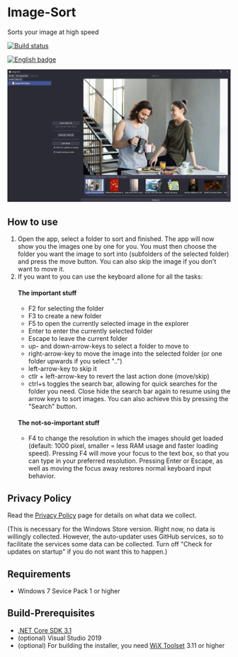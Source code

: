 # Image-Sort 
Sorts your image at high speed

[![Build status](https://ci.appveyor.com/api/projects/status/i72q6f479ah9d4vw/branch/master?svg=true)](https://ci.appveyor.com/project/Lolle2000la/image-sort/branch/master)

<a href='//www.microsoft.com/store/apps/9PGDK9WN8HG6?ocid=badge'><img src='https://assets.windowsphone.com/85864462-9c82-451e-9355-a3d5f874397a/English_get-it-from-MS_InvariantCulture_Default.png' alt='English badge' width="200"/></a>

![Screenshot from the user interface of Image Sort](./Image-Sort-Screenshot.png)

## How to use
1. Open the app, select a folder to sort and finished. The app will now show you the images one by one for you. You must then choose the folder you want the image to sort into (subfolders of the selected folder) and press the move button. You can also skip the image if you don't want to move it.
2. If you want to you can use the keyboard allone for all the tasks:
   #### The important stuff
   * F2 for selecting the folder
   * F3 to create a new folder
   * F5 to open the currently selected image in the explorer
   * Enter to enter the currently selected folder
   * Escape to leave the current folder
   * up- and down-arrow-keys to select a folder to move to
   * right-arrow-key to move the image into the selected folder (or one folder upwards if you select "..")
   * left-arrow-key to skip it
   * ctlr + left-arrow-key to revert the last action done (move/skip)
   * ctrl+s toggles the search bar, allowing for quick searches for the folder you need. Close hide the search bar again to resume using the arrow keys to sort images. You can also achieve this by pressing the "Search" button.
   #### The not-so-important stuff
   * F4 to change the resolution in which the images should get loaded (default: 1000 pixel, smaller = less RAM usage and faster loading speed). Pressing F4 will move your focus to the text box, so that you can type in your preferred resolution. Pressing Enter or Escape, as well as moving the focus away restores normal keyboard input behavior.
   
## Privacy Policy
Read the [Privacy Policy](https://imagesort.org/privacy_policy.html) page for details on what data we collect. 

(This is necessary for the Windows Store version. Right now, no data is willingly collected. However, the 
auto-updater uses GitHub services, so to facilitate the services some data can be collected. Turn off "Check for updates on startup"
if you do not want this to happen.)

## Requirements
* Windows 7 Sevice Pack 1 or higher

## Build-Prerequisites
* [.NET Core SDK 3.1](https://dotnet.microsoft.com/download/dotnet-core/3.1)
* (optional) Visual Studio 2019
* (optional) For building the installer, you need [WiX Toolset](https://wixtoolset.org/) 3.11 or higher
